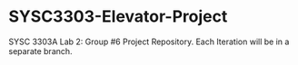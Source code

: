 # SYSC3303-Elevator-Project
SYSC 3303A  Lab 2: Group #6 Project Repository. Each Iteration will be in a separate branch. 
